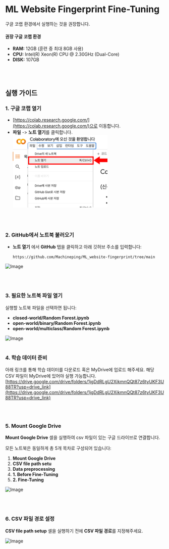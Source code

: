# ML Website Fingerprint Fine-Tuning

구글 코랩 환경에서 실행하는 것을 권장합니다.

#### 권장 구글 코랩 환경

- **RAM:** 12GB (훈련 중 최대 8GB 사용)
- **CPU:** Intel(R) Xeon(R) CPU @ 2.30GHz (Dual-Core)
- **DISK:** 107GB
<br><br><br><br>
## 실행 가이드

### 1. 구글 코랩 열기
- [https://colab.research.google.com/](https://colab.research.google.com/)으로 이동합니다.
- **파일** -> **노트 열기**를 클릭합니다. <br>
  <img src="readme/img/Group%203.jpg" alt="Image" width="300"/>

<br><br>
### 2. GitHub에서 노트북 불러오기
- **노트 열기** 에서 **GitHub** 탭을 클릭하고 아래 깃허브 주소를 입력합니다:
  ```plaintext
  https://github.com/Machineping/ML_website-fingerprint/tree/main

 <img src="readme/img/Group%206.jpg" alt="Image" width="300"/>

<br><br>
### 3. 필요한 노트북 파일 열기
실행할 노트북 파일을 선택하면 됩니다:

- **closed-world/Random Forest.ipynb**
- **open-world/binary/Random Forest.ipynb**
- **open-world/multiclass/Random Forest.ipynb**


 <img src="readme/img/Group%207.jpg" alt="Image" width="300"/>
<br><br>

### 4. 학습 데이터 준비

아래 링크를 통해 학습 데이터를 다운로드 혹은 MyDrive에 업로드 해주세요.
해당 CSV 파일이 MyDrive에 있어야 실행 가능합니다. 
[https://drive.google.com/drive/folders/1jgDdRLgU2XikmnQQt87z6tyUKF3U88TR?usp=drive_link](https://drive.google.com/drive/folders/1jgDdRLgU2XikmnQQt87z6tyUKF3U88TR?usp=drive_link)

<br><br>
### 5. Mount Google Drive
**Mount Google Drive** 셀을 실행하여 csv 파일이 있는 구글 드라이브로 연결합니다. 

모든 노트북은 동일하게 총 5개 목차로 구성되어 있습니다:
1. **Mount Google Drive**
2. **CSV file path setu**
3. **Data preprocessing**
4. **1. Before Fine-Tuning**
5. **2. Fine-Tuning**

 <img src="readme/img/image8.png" alt="Image" width="300"/>

<br><br>
### 6. CSV 파일 경로 설정
**CSV file path setup** 셀을 실행하기 전에 **CSV 파일 경로**를 지정해주세요. 

<img src="readme/img/image9.png" alt="Image" width="300"/>
